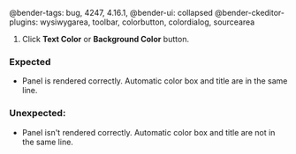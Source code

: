 @bender-tags: bug, 4247, 4.16.1,
@bender-ui: collapsed 
@bender-ckeditor-plugins: wysiwygarea, toolbar, colorbutton, colordialog, sourcearea

1. Click **Text Color** or **Background Color** button.

### Expected

* Panel is rendered correctly. Automatic color box and title are in the same line.

### Unexpected:

* Panel isn't rendered correctly. Automatic color box and title are not in the same line.